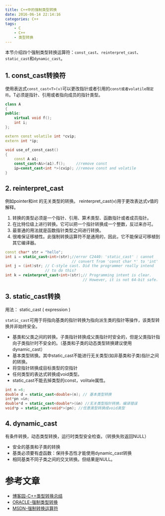 ```yaml
---
title: C++中的强制类型转换
date: 2016-06-14 22:14:16
categories: C++
tags:
	- C
	- C++
	- 类型转换
---
```


本节介绍四个强制类型转换运算符：`const_cast`、`reinterpret_cast`、`static_cast`和`dynamic_cast`。

## 1. const_cast转换符

使用表达式`const_cast<T>(v)`可以更改指针或者引用的`const或者volatile限定符`。T必须是指针、引用或者指向成员的指针类型。

```cpp
class A
{
public:
	virtual void f();
	int i;
};

extern const volatile int *cvip;
extern int *ip;

void use_of_const_cast()
{
	const A a1;
	const_cast<A&>(a1).f();		//remove const 
	ip=const_cast<int *>(cvip);	//remove const and volatile
}
```
<!-- more -->

## 2. reinterpret_cast

例如pointer和int 的无关类型的转换。
reinterpret_cast<T>(v)用于更改表达式v值的解释。
1. 转换的类型必须是一个指针、引用、算术类型、函数指针或者成员指针。
2. 在比特位级上进行转换。它可以把一个指针转换成一个整数，反过来亦可。
3. 最普通的用法就是函数指针类型之间进行转换。
4. 很难保证移植性。此强制转换运算符不是通用的，因此，它不能保证可移植到其它编译器。

```cpp
const char* str = "hello";
int i = static_cast<int>(str);//error C2440: 'static_cast' : cannot
                              // convert from 'const char *' to 'int'
int j = (int)str; // C-style cast. Did the programmer really intend
                  // to do this?
int k = reinterpret_cast<int>(str);// Programming intent is clear.
                                   // However, it is not 64-bit safe.
```

## 3. static_cast转换

用法：
	static_cast <type-id> ( expression )

`static_cast`可用于将指向基类的指针转换为指向派生类的指针等操作，该类型转换并非始终安全。

- 基类和父类之间的转换。子类指针转换成父类指针时安全的，但是父类指针指向子类指针时不安全的。（基类和子类的动态类型转换建议使用dynamic_cast）
- 基本类型转换。其中static_cast不能进行无关类型(如非基类和子类)指针之间的转换。
- 将空指针转换成目标类型的空指针
- 任何类型的表达式转换成void类型。
- static_cast不能去掉类型的const，volitale属性。 

```cpp
int n =6;
double d = static_cast<double>(n); // 基本类型转换
int*pn =&n;
double*d = static_cast<double*>(&n) //无关类型指针转换，编译错误
void*p = static_cast<void*>(pn); //任意类型转换成void类型

```

## 4. dynamic_cast

有条件转换，动态类型转换，运行时类型安全检查。（转换失败返回NULL）
- 安全的基类和子类的转换
- 基类必须要有虚函数：保持多态性才能使用dynamic_cast转换
- 相同基类不同子类之间的交叉转换。但结果是NULL。

# 参考文章

- [博客园-C++类型转换总结](http://www.cnblogs.com/goodhacker/archive/2011/07/20/2111996.html)
- [ORACLE-强制类型转换](https://docs.oracle.com/cd/E19205-01/820-1214/bkahi/index.html)
- [MSDN-强制转换运算符](https://msdn.microsoft.com/zh-cn/library/c36yw7x9.aspx?sentenceGuid=382b448e98672018cf59a6b9a3847391#mt7)